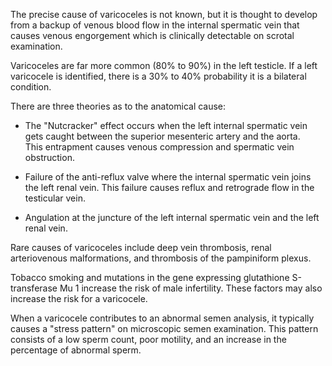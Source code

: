 The precise cause of varicoceles is not known, but it is thought to develop from a backup of venous blood flow in the internal spermatic vein that causes venous engorgement which is clinically detectable on scrotal examination.

Varicoceles are far more common (80% to 90%) in the left testicle. If a left varicocele is identified, there is a 30% to 40% probability it is a bilateral condition.

There are three theories as to the anatomical cause:

- The "Nutcracker" effect occurs when the left internal spermatic vein gets caught between the superior mesenteric artery and the aorta. This entrapment causes venous compression and spermatic vein obstruction.

- Failure of the anti-reflux valve where the internal spermatic vein joins the left renal vein. This failure causes reflux and retrograde flow in the testicular vein.

- Angulation at the juncture of the left internal spermatic vein and the left renal vein.

Rare causes of varicoceles include deep vein thrombosis, renal arteriovenous malformations, and thrombosis of the pampiniform plexus.

Tobacco smoking and mutations in the gene expressing glutathione S-transferase Mu 1 increase the risk of male infertility. These factors may also increase the risk for a varicocele.

When a varicocele contributes to an abnormal semen analysis, it typically causes a "stress pattern" on microscopic semen examination. This pattern consists of a low sperm count, poor motility, and an increase in the percentage of abnormal sperm.